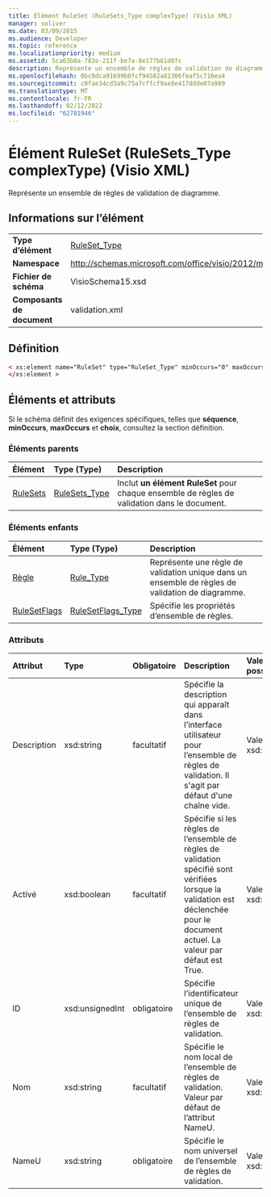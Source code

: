 ```yaml
---
title: Élément RuleSet (RuleSets_Type complexType) (Visio XML)
manager: soliver
ms.date: 03/09/2015
ms.audience: Developer
ms.topic: reference
ms.localizationpriority: medium
ms.assetid: 5ca63b8a-782e-211f-be7a-8e177b61d8fc
description: Représente un ensemble de règles de validation de diagramme.
ms.openlocfilehash: 0bc8dca91699b0fcf94582a82306feaf5c716ea4
ms.sourcegitcommit: c0fae34cd3a9c75a7cffcf9ae8e417ddde07a989
ms.translationtype: MT
ms.contentlocale: fr-FR
ms.lasthandoff: 02/12/2022
ms.locfileid: "62781946"
---
```

# <a name="ruleset-element-rulesets_type-complextype-visio-xml"></a>Élément RuleSet (RuleSets_Type complexType) (Visio XML)

Représente un ensemble de règles de validation de diagramme.
  
## <a name="element-information"></a>Informations sur l’élément

|||
|:-----|:-----|
|**Type d’élément** <br/> |[RuleSet_Type](ruleset_type-complextypevisio-xml.md) <br/> |
|**Namespace** <br/> |http://schemas.microsoft.com/office/visio/2012/main  <br/> |
|**Fichier de schéma** <br/> |VisioSchema15.xsd  <br/> |
|**Composants de document** <br/> |validation.xml  <br/> |
   
## <a name="definition"></a>Définition

```XML
< xs:element name="RuleSet" type="RuleSet_Type" minOccurs="0" maxOccurs="unbounded" >
</xs:element >
```

## <a name="elements-and-attributes"></a>Éléments et attributs

Si le schéma définit des exigences spécifiques, telles que **séquence**, **minOccurs**, **maxOccurs** et **choix**, consultez la section définition. 
  
### <a name="parent-elements"></a>Éléments parents

|**Élément**|**Type (Type)**|**Description**|
|:-----|:-----|:-----|
|[RuleSets](rulesets-element-validation_type-complextypevisio-xml.md) <br/> |[RuleSets_Type](rulesets_type-complextypevisio-xml.md) <br/> |Inclut **un élément RuleSet** pour chaque ensemble de règles de validation dans le document. |
   
### <a name="child-elements"></a>Éléments enfants

|**Élément**|**Type (Type)**|**Description**|
|:-----|:-----|:-----|
|[Règle](rule-element-ruleset_type-complextypevisio-xml.md) <br/> |[Rule_Type](rule_type-complextypevisio-xml.md) <br/> |Représente une règle de validation unique dans un ensemble de règles de validation de diagramme. |
|[RuleSetFlags](rulesetflags-element-ruleset_type-complextypevisio-xml.md) <br/> |[RuleSetFlags_Type](rulesetflags_type-complextypevisio-xml.md) <br/> |Spécifie les propriétés d’ensemble de règles. |
   
### <a name="attributes"></a>Attributs

|**Attribut**|**Type**|**Obligatoire**|**Description**|**Valeurs possibles**|
|:-----|:-----|:-----|:-----|:-----|
|Description  <br/> |xsd:string  <br/> |facultatif  <br/> |Spécifie la description qui apparaît dans l’interface utilisateur pour l’ensemble de règles de validation. Il s'agit par défaut d'une chaîne vide. |Valeurs du type xsd:string. |
|Activé  <br/> |xsd:boolean  <br/> |facultatif  <br/> |Spécifie si les règles de l’ensemble de règles de validation spécifié sont vérifiées lorsque la validation est déclenchée pour le document actuel. La valeur par défaut est True. |Valeurs du type xsd:boolean. |
|ID  <br/> |xsd:unsignedInt  <br/> |obligatoire  <br/> |Spécifie l’identificateur unique de l’ensemble de règles de validation. |Valeurs du type xsd:unsignedInt. |
|Nom  <br/> |xsd:string  <br/> |facultatif  <br/> |Spécifie le nom local de l’ensemble de règles de validation. Valeur par défaut de l’attribut NameU. |Valeurs du type xsd:string. |
|NameU  <br/> |xsd:string  <br/> |obligatoire  <br/> |Spécifie le nom universel de l’ensemble de règles de validation. |Valeurs du type xsd:string. |
   

